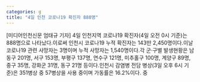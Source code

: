 ```yaml
---
categories: g
title: "4일 인천 코로나19 확진자 888명"
---
```

[미디어인천신문 엄태규 기자] 4일 인천지역 코로나19 확진자(4일 오전 0시 기준)는 888명으로 나타났다.이로써 인천시 코로나19 누적 확진자는 143만 2,450명이다.이날 코로나19 관련 사망자는 3명이며 누적 사망자는 1,540명이다.각 군·구별 발생현황은 남동구 201명, 서구 153명, 부평구 137명, 연수구 121명, 미추홀구 100명, 계양구 89명, 중구 35명, 강화군 31명, 동구 21명 등이다.인천시 감염병 전담 병상(3일 오후 6시 기준)은 351병상 중 57병상을 사용 중이며 가동률은 16.2%이다. 중